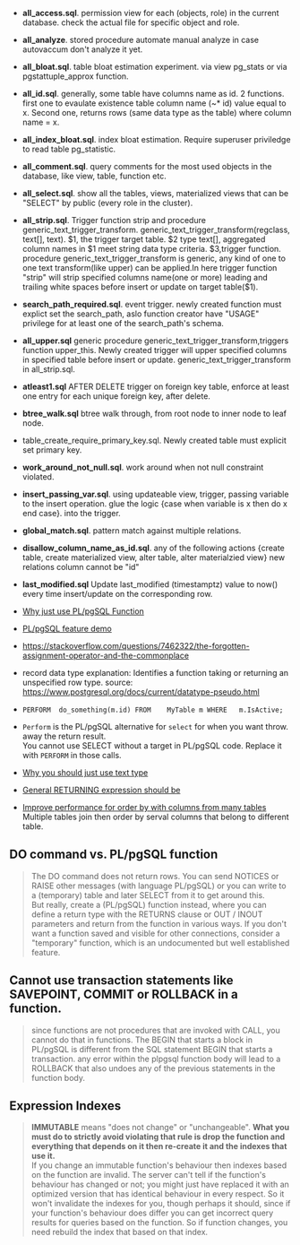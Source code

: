 
* **all_access.sql**. permission view for each (objects, role) in the current database. check the actual file for specific object and role.

* **all_analyze**. stored procedure automate manual analyze in case autovaccum don't analyze it yet.
* **all_bloat.sql**. table bloat estimation experiment. via view pg_stats or via pgstattuple_approx function. 

* **all_id.sql**. generally, some table have columns name as id. 2 functions. first one to evaulate existence table column name (~* id) value equal to x. Second one, returns rows (same data type as the table) where column name = x. 

* **all_index_bloat.sql**. index bloat estimation. Require superuser priviledge to read table pg_statistic.

* **all_comment.sql**. query comments for the most used objects in the database, like view, table, function etc.

* **all_select.sql**. show all the tables, views, materialized views that can be "SELECT" by public (every role in the cluster).

* **all_strip.sql**. Trigger function strip and procedure generic_text_trigger_transform. generic_text_trigger_transform(regclass, text[], text). $1, the trigger target table. $2 type text[], aggregated column names in $1 meet string data type criteria. $3,trigger function. procedure generic_text_trigger_transform is  generic, any kind of one to one text transform(like upper) can be applied.In here trigger function "strip" will strip specified columns name(one or more) leading and trailing white spaces before insert or update on target table($1).
* **search_path_required.sql**. event trigger. newly created function must explict set the search_path, aslo function creator have "USAGE" privilege for at least one of the search_path's schema.

* **all_upper.sql** generic procedure generic_text_trigger_transform,triggers function upper_this. Newly created trigger will upper specified  columns in specified table before insert or update. generic_text_trigger_transform in all_strip.sql.

* **atleast1.sql** AFTER DELETE trigger on foreign key table, enforce at least one entry for each unique foreign key, after delete.

* **btree_walk.sql**  btree walk through, from root node to inner node to leaf node.

* table_create_require_primary_key.sql. Newly created table must explicit set primary key.
* **work_around_not_null.sql**. work around when not null constraint violated.
* **insert_passing_var.sql**.    using updateable view, trigger, passing variable to the insert operation. glue the logic {case when variable is x then do x end case}. into the trigger.
* **global_match.sql**. pattern match against multiple relations.
* **disallow_column_name_as_id.sql**. any of the following actions {create table, create materialized view, alter table, alter materialzied view} new relations column cannot be "id"

* **last_modified.sql** Update last_modified (timestamptz) value to now() every time insert/update on the corresponding row.

* [Why just use PL/pgSQL Function](https://stackoverflow.com/questions/7510092/what-are-the-pros-and-cons-of-performing-calculations-in-sql-vs-in-your-applica/7518619#7518619)      
* [PL/pgSQL feature demo](https://stackoverflow.com/questions/7945932/how-to-return-result-of-a-select-inside-a-function-in-postgresql/7945958#7945958)           
* https://stackoverflow.com/questions/7462322/the-forgotten-assignment-operator-and-the-commonplace
* record data type explanation: Identifies a function taking or returning an unspecified row type. source: https://www.postgresql.org/docs/current/datatype-pseudo.html                
*  `PERFORM  do_something(m.id) FROM    MyTable m WHERE   m.IsActive;`
* `Perform`  is the PL/pgSQL alternative for `select` for when you want throw.
away the return result.   
 You cannot use SELECT without a target in PL/pgSQL code. Replace it with `PERFORM` in those calls. 
* [Why you should just use text type](https://stackoverflow.com/questions/10758149/cast-produces-returned-type-character-varying-does-not-match-expected-type-char)
* [General RETURNING expression should be](https://stackoverflow.com/questions/40864464/postgresql-pgadmin-error-return-cannot-have-a-parameter-in-function-returning-s)             
* [Improve performance for order by with columns from many tables](https://dba.stackexchange.com/questions/112679/improve-performance-for-order-by-with-columns-from-many-tables/112680#112680) Multiple tables join then order by serval columns that belong to different table.     

## DO command vs. PL/pgSQL function
> The DO command does not return rows. You can send NOTICES or RAISE other messages (with language PL/pgSQL) or you can write to a (temporary) table and later SELECT from it to get around this.           
>But really, create a (PL/pgSQL) function instead, where you can define a return type with the RETURNS clause or OUT / INOUT parameters and return from the function in various ways.
> If you don't want a function saved and visible for other connections, consider a "temporary" function, which is an undocumented but well established feature.

## Cannot use transaction statements like SAVEPOINT, COMMIT or ROLLBACK in a function.
>  since functions are not procedures that are invoked with CALL, you cannot do that in functions.
The BEGIN that starts a block in PL/pgSQL is different from the SQL statement BEGIN that starts a transaction.
any error within the plpgsql function body will lead to a ROLLBACK that also undoes any of the previous statements in the function body.

## Expression Indexes 
>**IMMUTABLE** means "does not change" or "unchangeable". **What you must do to
> strictly avoid violating that rule is drop the function and everything that
> depends on it then re-create it and the indexes that use it.**                                            
> If you change an immutable function's behaviour then indexes based on the function are invalid. The server can't tell if the function's behaviour has  changed or not; you might just have replaced it with an optimized version that has identical behaviour in every respect. So it won't invalidate the indexes for you, though perhaps it should, since if your function's behaviour does differ you can get incorrect query results for queries based on the function. So if function changes, you need rebuild the index that based on that index.                     